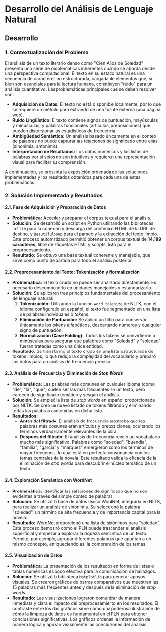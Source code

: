 # Desarrollo del Análisis de Lenguaje Natural

## Desarrollo

### 1. Contextualización del Problema

El análisis de un texto literario denso como "Cien Años de Soledad" presenta una serie de problemáticas inherentes cuando se aborda desde una perspectiva computacional. El texto en su estado natural es una secuencia de caracteres no estructurada, cargada de elementos que, si bien son esenciales para la lectura humana, constituyen "ruido" para un análisis cuantitativo. Las problemáticas principales que se deben resolver son:

*   **Adquisición de Datos:** El texto no está disponible localmente, por lo que se requiere un método para extraerlo de una fuente externa (una página web).
*   **Ruido Lingüístico:** El texto contiene signos de puntuación, mayúsculas y minúsculas, y palabras funcionales (artículos, preposiciones) que pueden distorsionar las estadísticas de frecuencia.
*   **Ambigüedad Semántica:** Un análisis basado únicamente en el conteo de palabras no puede capturar las relaciones de significado entre ellas (sinonimia, antonimia).
*   **Interpretación de Resultados:** Los datos numéricos y las listas de palabras por sí solos no son intuitivos y requieren una representación visual para facilitar su comprensión.

A continuación, se presenta la exposición ordenada de las soluciones implementadas y los resultados obtenidos para cada una de estas problemáticas.

### 2. Solución Implementada y Resultados

#### 2.1. Fase de Adquisición y Preparación de Datos

*   **Problemática:** Acceder y preparar el corpus textual para el análisis.
*   **Solución:** Se desarrolló un script en Python utilizando las bibliotecas `urllib` para la conexión y descarga del contenido HTML de la URL de destino, y `BeautifulSoup` para el parseo y la extracción del texto limpio. Este proceso automatizado permitió obtener un corpus textual de **14,189 caracteres**, libre de etiquetas HTML y scripts, listo para el preprocesamiento.
*   **Resultado:** Se obtuvo una base textual coherente y manejable, que sirve como punto de partida para todo el análisis posterior.

#### 2.2. Preprocesamiento del Texto: Tokenización y Normalización

*   **Problemática:** El texto crudo no puede ser analizado directamente. Es necesario descomponerlo en unidades manejables y estandarizarlo.
*   **Solución:** Se aplicaron tres principios fundamentales del procesamiento de lenguaje natural:
    1.  **Tokenización:** Utilizando la función `word_tokenize` de NLTK, con el idioma configurado en español, el texto fue segmentado en una lista de palabras individuales o *tokens*.
    2.  **Eliminación de Puntuación:** Se aplicó un filtro para conservar únicamente los tokens alfabéticos, descartando números y cualquier signo de puntuación.
    3.  **Normalización (Case Folding):** Todos los tokens se convirtieron a minúsculas para asegurar que palabras como "Soledad" y "soledad" fueran tratadas como una única entidad.
*   **Resultado:** Se transformó el texto crudo en una lista estructurada de tokens limpios, lo que redujo la complejidad del vocabulario y preparó los datos para un análisis de frecuencia preciso.

#### 2.3. Análisis de Frecuencia y Eliminación de *Stop Words*

*   **Problemática:** Las palabras más comunes en cualquier idioma (como "de", "la", "que") suelen ser las más frecuentes en un texto, pero carecen de significado temático y sesgan el análisis.
*   **Solución:** Se empleó la lista de *stop words* en español proporcionada por NLTK. Se creó un nuevo listado de tokens filtrando y eliminando todas las palabras contenidas en dicha lista.
*   **Resultados:**
    *   **Antes del filtrado:** El análisis de frecuencia mostraba que las palabras más comunes eran artículos y preposiciones, ocultando los términos verdaderamente relevantes de la obra.
    *   **Después del filtrado:** El análisis de frecuencia reveló un vocabulario mucho más significativo. Palabras como "soledad", "buendía", "familia", "garcía" y "márquez" emergieron como los términos de mayor frecuencia, lo cual está en perfecta consonancia con los temas centrales de la novela. Este resultado valida la eficacia de la eliminación de *stop words* para descubrir el núcleo temático de un texto.

#### 2.4. Exploración Semántica con WordNet

*   **Problemática:** Identificar las relaciones de significado que no son evidentes a través del simple conteo de palabras.
*   **Solución:** Se utilizó la base de datos léxica WordNet, integrada en NLTK, para realizar un análisis de sinonimia. Se seleccionó la palabra "soledad", un término de alta frecuencia y de importancia capital para la novela.
*   **Resultado:** WordNet proporcionó una lista de sinónimos para "soledad". Este proceso demostró cómo el PLN puede trascender el análisis superficial y empezar a explorar la riqueza semántica de un texto. Permite, por ejemplo, agrupar diferentes palabras que apuntan a un mismo concepto, enriqueciendo así la comprensión de los temas.

#### 2.5. Visualización de Datos

*   **Problemática:** La presentación de los resultados en forma de listas o tablas numéricas es poco efectiva para la comunicación de hallazgos.
*   **Solución:** Se utilizó la biblioteca `Matplotlib` para generar apoyos visuales. Se crearon gráficos de barras comparativos que muestran las 15 palabras más frecuentes antes y después de la eliminación de *stop words*.
*   **Resultado:** Las visualizaciones lograron comunicar de manera inmediata y clara el impacto del preprocesamiento en los resultados. El contraste entre los dos gráficos sirve como una poderosa ilustración de cómo la limpieza de datos es fundamental en el PLN para obtener conclusiones significativas. Los gráficos ordenan la información de manera lógica y apoyan visualmente las conclusiones del análisis.
